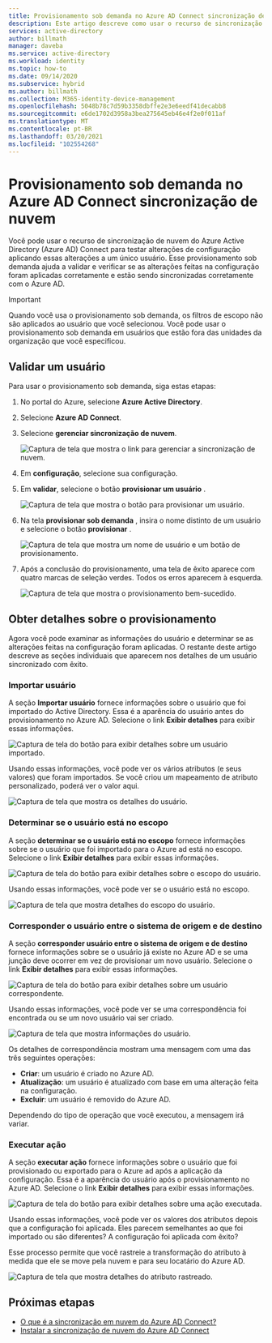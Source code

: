 ```yaml
---
title: Provisionamento sob demanda no Azure AD Connect sincronização de nuvem
description: Este artigo descreve como usar o recurso de sincronização de nuvem do Azure AD Connect para testar alterações de configuração.
services: active-directory
author: billmath
manager: daveba
ms.service: active-directory
ms.workload: identity
ms.topic: how-to
ms.date: 09/14/2020
ms.subservice: hybrid
ms.author: billmath
ms.collection: M365-identity-device-management
ms.openlocfilehash: 5048b78c7d59b3358dbffe2e3e6eedf41decabb8
ms.sourcegitcommit: e6de1702d3958a3bea275645eb46e4f2e0f011af
ms.translationtype: MT
ms.contentlocale: pt-BR
ms.lasthandoff: 03/20/2021
ms.locfileid: "102554268"
---
```

# <a name="on-demand-provisioning-in-azure-ad-connect-cloud-sync"></a>Provisionamento sob demanda no Azure AD Connect sincronização de nuvem

Você pode usar o recurso de sincronização de nuvem do Azure Active Directory (Azure AD) Connect para testar alterações de configuração aplicando essas alterações a um único usuário. Esse provisionamento sob demanda ajuda a validar e verificar se as alterações feitas na configuração foram aplicadas corretamente e estão sendo sincronizadas corretamente com o Azure AD.  

> [!IMPORTANT] 
> Quando você usa o provisionamento sob demanda, os filtros de escopo não são aplicados ao usuário que você selecionou. Você pode usar o provisionamento sob demanda em usuários que estão fora das unidades da organização que você especificou.

## <a name="validate-a-user"></a>Validar um usuário
Para usar o provisionamento sob demanda, siga estas etapas:

1.  No portal do Azure, selecione **Azure Active Directory**.
2.  Selecione **Azure AD Connect**.
3.  Selecione **gerenciar sincronização de nuvem**.

    ![Captura de tela que mostra o link para gerenciar a sincronização de nuvem.](media/how-to-install/install-6.png)
4. Em **configuração**, selecione sua configuração.
5. Em **validar**, selecione o botão **provisionar um usuário** . 

   ![Captura de tela que mostra o botão para provisionar um usuário.](media/how-to-on-demand-provision/on-demand-2.png)

6. Na tela **provisionar sob demanda** , insira o nome distinto de um usuário e selecione o botão **provisionar** .  
 
   ![Captura de tela que mostra um nome de usuário e um botão de provisionamento.](media/how-to-on-demand-provision/on-demand-3.png)
7. Após a conclusão do provisionamento, uma tela de êxito aparece com quatro marcas de seleção verdes. Todos os erros aparecem à esquerda.

   ![Captura de tela que mostra o provisionamento bem-sucedido.](media/how-to-on-demand-provision/on-demand-4.png)

## <a name="get-details-about-provisioning"></a>Obter detalhes sobre o provisionamento
Agora você pode examinar as informações do usuário e determinar se as alterações feitas na configuração foram aplicadas. O restante deste artigo descreve as seções individuais que aparecem nos detalhes de um usuário sincronizado com êxito.

### <a name="import-user"></a>Importar usuário
A seção **Importar usuário** fornece informações sobre o usuário que foi importado do Active Directory. Essa é a aparência do usuário antes do provisionamento no Azure AD. Selecione o link **Exibir detalhes** para exibir essas informações.

![Captura de tela do botão para exibir detalhes sobre um usuário importado.](media/how-to-on-demand-provision/on-demand-5.png)

Usando essas informações, você pode ver os vários atributos (e seus valores) que foram importados. Se você criou um mapeamento de atributo personalizado, poderá ver o valor aqui.

![Captura de tela que mostra os detalhes do usuário.](media/how-to-on-demand-provision/on-demand-6.png)

### <a name="determine-if-user-is-in-scope"></a>Determinar se o usuário está no escopo
A seção **determinar se o usuário está no escopo** fornece informações sobre se o usuário que foi importado para o Azure ad está no escopo. Selecione o link **Exibir detalhes** para exibir essas informações.

![Captura de tela do botão para exibir detalhes sobre o escopo do usuário.](media/how-to-on-demand-provision/on-demand-7.png)

Usando essas informações, você pode ver se o usuário está no escopo.

![Captura de tela que mostra detalhes do escopo do usuário.](media/how-to-on-demand-provision/on-demand-10a.png)

### <a name="match-user-between-source-and-target-system"></a>Corresponder o usuário entre o sistema de origem e de destino
A seção **corresponder usuário entre o sistema de origem e de destino** fornece informações sobre se o usuário já existe no Azure AD e se uma junção deve ocorrer em vez de provisionar um novo usuário. Selecione o link **Exibir detalhes** para exibir essas informações.

![Captura de tela do botão para exibir detalhes sobre um usuário correspondente.](media/how-to-on-demand-provision/on-demand-8.png)

Usando essas informações, você pode ver se uma correspondência foi encontrada ou se um novo usuário vai ser criado.

![Captura de tela que mostra informações do usuário.](media/how-to-on-demand-provision/on-demand-11.png)

Os detalhes de correspondência mostram uma mensagem com uma das três seguintes operações:
- **Criar**: um usuário é criado no Azure AD.
- **Atualização**: um usuário é atualizado com base em uma alteração feita na configuração.
- **Excluir**: um usuário é removido do Azure AD.

Dependendo do tipo de operação que você executou, a mensagem irá variar.

### <a name="perform-action"></a>Executar ação
A seção **executar ação** fornece informações sobre o usuário que foi provisionado ou exportado para o Azure ad após a aplicação da configuração. Essa é a aparência do usuário após o provisionamento no Azure AD. Selecione o link **Exibir detalhes** para exibir essas informações.

![Captura de tela do botão para exibir detalhes sobre uma ação executada.](media/how-to-on-demand-provision/on-demand-9.png)

Usando essas informações, você pode ver os valores dos atributos depois que a configuração foi aplicada. Eles parecem semelhantes ao que foi importado ou são diferentes? A configuração foi aplicada com êxito?  

Esse processo permite que você rastreie a transformação do atributo à medida que ele se move pela nuvem e para seu locatário do Azure AD.

![Captura de tela que mostra detalhes do atributo rastreado.](media/how-to-on-demand-provision/on-demand-12.png)

## <a name="next-steps"></a>Próximas etapas 

- [O que é a sincronização em nuvem do Azure AD Connect?](what-is-cloud-sync.md)
- [Instalar a sincronização de nuvem do Azure AD Connect](how-to-install.md)
 